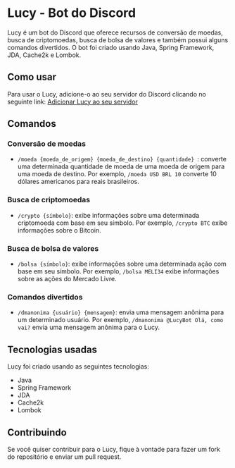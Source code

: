 # Lucy - Bot do Discord

Lucy é um bot do Discord que oferece recursos de conversão de moedas, busca de criptomoedas, busca de bolsa de valores e também possui alguns comandos divertidos. O bot foi criado usando Java, Spring Framework, JDA, Cache2k e Lombok.

## Como usar

Para usar o Lucy, adicione-o ao seu servidor do Discord clicando no seguinte link: [Adicionar Lucy ao seu servidor](https://discord.com/oauth2/authorize?client_id=514197418342875146&scope=bot&permissions=8)

## Comandos

### Conversão de moedas

- `/moeda {moeda_de_origem} {moeda_de_destino} {quantidade} `: converte uma determinada quantidade de moeda de uma moeda de origem para uma moeda de destino. Por exemplo, `/moeda USD BRL 10` converte 10 dólares americanos para reais brasileiros.

### Busca de criptomoedas

- `/crypto {símbolo}`: exibe informações sobre uma determinada criptomoeda com base em seu símbolo. Por exemplo, `/crypto BTC` exibe informações sobre o Bitcoin.

### Busca de bolsa de valores

- `/bolsa {símbolo}`: exibe informações sobre uma determinada ação com base em seu símbolo. Por exemplo, `/bolsa MELI34` exibe informações sobre as ações do Mercado Livre.

### Comandos divertidos

- `/dmanonima {usuário} {mensagem}`: envia uma mensagem anônima para um determinado usuário. Por exemplo, `/dmanonima @LucyBot Olá, como vai?` envia uma mensagem anônima para o Lucy.

## Tecnologias usadas

Lucy foi criado usando as seguintes tecnologias:

- Java
- Spring Framework
- JDA
- Cache2k
- Lombok

## Contribuindo

Se você quiser contribuir para o Lucy, fique à vontade para fazer um fork do repositório e enviar um pull request.
